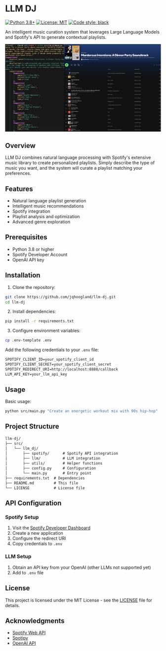 # LLM DJ

[![Python 3.8+](https://img.shields.io/badge/python-3.8+-blue.svg)](https://www.python.org/downloads/)
[![License: MIT](https://img.shields.io/badge/License-MIT-yellow.svg)](https://opensource.org/licenses/MIT)
[![Code style: black](https://img.shields.io/badge/code%20style-black-000000.svg)](https://github.com/psf/black)
<!-- [![Tests](https://img.shields.io/badge/tests-pytest-green.svg)](https://docs.pytest.org/en/stable/) --> 

An intelligent music curation system that leverages Large Language Models and Spotify's API to generate contextual playlists.

![LLM DJ](./docs/assets/llm-dj.png)


## Overview

LLM DJ combines natural language processing with Spotify's extensive music library to create personalized playlists. Simply describe the type of music you want, and the system will curate a playlist matching your preferences.

## Features

- Natural language playlist generation
- Intelligent music recommendations
- Spotify integration
- Playlist analysis and optimization
- Advanced genre exploration

## Prerequisites

- Python 3.8 or higher
- Spotify Developer Account
- OpenAI API key

## Installation

1. Clone the repository:
```bash
git clone https://github.com/jqhoogland/llm-dj.git
cd llm-dj
```

2. Install dependencies:
```bash
pip install -r requirements.txt
```

3. Configure environment variables:
```bash
cp .env-template .env
```

Add the following credentials to your `.env` file:
```
SPOTIFY_CLIENT_ID=your_spotify_client_id
SPOTIFY_CLIENT_SECRET=your_spotify_client_secret
SPOTIFY_REDIRECT_URI=http://localhost:8888/callback
LLM_API_KEY=your_llm_api_key
```

## Usage

Basic usage:
```bash
python src/main.py "Create an energetic workout mix with 90s hip-hop"
```

## Project Structure

```
llm-dj/
├── src/
│   └── llm_dj/
│       ├── spotify/      # Spotify API integration
│       ├── llm/          # LLM integration
│       ├── utils/        # Helper functions
│       ├── config.py     # Configuration
│       └── main.py       # Entry point
├── requirements.txt  # Dependencies
├── README.md         # This file
└── LICENSE           # License file
```

## API Configuration

### Spotify Setup
1. Visit the [Spotify Developer Dashboard](https://developer.spotify.com/dashboard)
2. Create a new application
3. Configure the redirect URI
4. Copy credentials to `.env`

### LLM Setup
1. Obtain an API key from your OpenAI (other LLMs not supported yet)
2. Add to `.env` file

## License

This project is licensed under the MIT License - see the [LICENSE](LICENSE) file for details.

## Acknowledgments

- [Spotify Web API](https://developer.spotify.com/documentation/web-api/)
- [Spotipy](https://spotipy.readthedocs.io/)
- [OpenAI API](https://openai.com/api/)